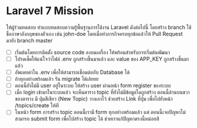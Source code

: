 # Laravel 7 Mission

ให้ผู้ร่วมทดสอบ ทำแบบทดสอบความรู้พื้นฐานการใช้งาน Laravel ดังต่อไปนี้ โดยสร้าง branch ใช้ชื่อภาษาอังกฤษของตัวเอง เช่น john-doe
โดยเมื่อทำภารกิจครบทุกข้อแล้วให้ Pull Request มายัง branch master

- [ ] เริ่มต้นโดยการติดตั้ง source code ลงบนเครื่อง ให้พร้อมสำหรับการเริ่มต้นพัฒนา
- [ ] โปรดเช็คให้แน่ใจว่าไฟล์ .env ถูกสร้างขึ้นมาแล้ว และ value ของ APP_KEY ถูกสร้างขึ้นมาแล้ว
- [ ] อัพเดทค่าใน .env เพื่อให้สามารถเชื่อมต่อกับ Database ได้
- [ ] ถ้าทุกอย่างพร้อมแล้ว รัน migrate ได้เล้ยยย
- [ ] ตอนนี้ยังไม่มี user อยู่ในระบบ ให้สร้าง user ผ่านหน้า form register ของระบบ
- [ ] เมื่อ login เข้ามาในระบบแล้ว จะเห็นตาราง topic ที่ยังไม่มีข้อมูลใดถูกสร้าง ตอนนี้ด้านบนขวาของตาราง มี ปุ่มสีเขียว (New Topic) วางเอาไว้ ช่วยสร้าง Link ที่ปุ่ม เพื่อไปยังหน้า /topics/create ให้ที
- [ ] ในหน้า form การสร้าง topic ตอนนี้เรามี form ทุกอย่างพร้อมแล้ว แต่ ตอนนี้เจอปัญหาไม่สามารถ submit form เพื่อไปสร้าง topic ได้ ช่วยเราแก้ปัญหาตรงนี้หน่อยสิ